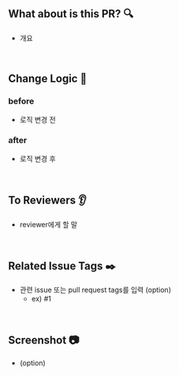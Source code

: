 ## What about is this PR? 🔍
- 개요


<br>

## Change Logic 📝

### before
- 로직 변경 전

### after
- 로직 변경 후

<br>

## To Reviewers 👂
- reviewer에게 할 말


<br>

## Related Issue Tags ✒️
- 관련 issue 또는 pull request tags를 입력 (option)
    - ex) #1


<br>

## Screenshot 📷
- (option)

<br>
